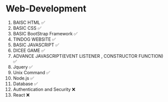 # Web-Development
1. BAISC HTML ✅
2. BASIC CSS ✅
3. BASIC BootStrap Framework ✅
4. TINDOG WEBSITE ✅
5. BASIC JAVASCRIPT ✅
6. DICEE GAME ✅
7. ADVANCE JAVASCRIPT(EVENT LISTENER , CONSTRUCTOR FUNCTION) ✅
8. Jquery ✅
9. Unix Command ✅
10. Node.js ✅
11. Database ✅
12. Authentication and Security ❌
13. React ❌
